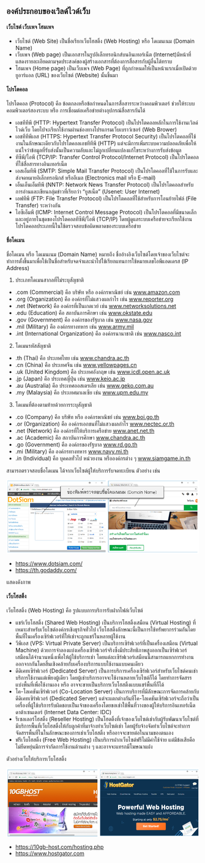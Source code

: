 ## องค์ประกอบของเวิลด์ไวด์เว็บ

#### เว็บไซต์ เว็บเพจ โฮมเพจ
* เว็บไซต์ (Web Site) เป็นชื่อเรียกเว็บโฮสติ้ง (Web Hosting) หรือ โดเมนเนม (Domain Name) 
* เว็บเพจ (Web page) เป็นเอกสารในรูปอิเล็กทรอนิกส์บนอินเทอร์เน็ต (Internet)มีหน้าที่แสดงรายละเอียดตามจุดประสงค์ของผู้สร้างเอกสารที่ต้องการสื่อสารกับผู้อื่นได้ทราบ
* โฮมเพจ (Home page) เป็นเว็บเพจ (Web Page) ที่ถูกกำหนดให้เป็นหน้าแรกเมื่อเปิดด้วยยูอาร์แอล (URL) ของเว็บไซต์ (Website) นั้นขึ้นมา 

#### โปรโตคอล
โปรโตคอล (Protocol) คือ ข้อตกลงหรือข้อกำหนดในการสื่อสารระหว่างคอมพิวเตอร์ ช่วยให้ระบบคอมพิวเตอร์สองระบบ หรือ การเชื่อมต่อเครือข่ายต่างอุปกรณ์สื่อสารกันได้

* เอชทีทีพี (HTTP: Hypertext Transfer Protocol) เป็นโปรโตคอลหลักในการใช้งานเวิลด์ไวด์เว็บ โดยไปจะเรียกใช้งานผ่านช่องทางโปรแกรมเว็บเบราว์เซอร์ (Web Brower) 
* เอชทีทีพีเอส (HTTPS: Hypertext Transfer Protocol Security) เป็นโปรโตคอลที่ใช้งานในลักษณะเดียวกับโปรโตคอลเอชทีทีพี (HTTP) แต่จะมีการเพิ่มระบบความปลอดภัยเพื่อให้แน่ใจว่าข้อมูลที่รับส่งนั้นเป็นความลับและไม่ถูกเปลี่ยนแปลงแก้ไขระหว่างการรับส่งข้อมูล 
* ทีซีพี/ไอพี (TCP/IP: Transfer Control Protocol/Internet Protocol) เป็นโปรโตคอลที่ใช้สื่อสารทางอินเทอร์เน็ต 
* เอสเอ็มทีพี (SMTP: Simple Mail Transfer Protocol) เป็นโปรโตคอลที่ใช้ในการรับและส่งจดหมายอิเล็กทรอนิกส์ หรืออีเมล (Electronics mail หรือ E-mail) 
* เอ็นเอ็นเอ็มทีพี (NNTP: Network News Transfer Protocol) เป็นโปรโตคอลสำหรับการอ่านและเขียนกลุ่มข่าวที่เรียกว่า “ยูสเน็ต” (Usenet: User Internet)
* เอฟทีพี (FTP: File Transfer Protocol) เป็นโปรโตคอลที่ใช้สำหรับการโอนย้ายไฟล์ (File Transfer) ระหว่างกัน
* ไอซีเอ็มพี (ICMP: Internet Control Message Protocol) เป็นโปรโตคอลที่มีขนาดเล็กและอยู่ภายในชุดของโปรโตคอลทีซีพี/ไอพี (TCP/IP) โดยผู้ดูแลระบบเครือข่ายจะเรียกใช้งานโปรโตคอลประเภทนี้ในใช้ตรวจสอบข้อผิดพลาดของระบบเครือข่าย

#### ชื่อโดเมน
ชื่อโดเมน หรือ โดเมนเนม (Domain Name) หมายถึง ชื่ออ้างอิงเว็บไซต์โดยเจ้าของเว็บไซต์จะทำการตั้งขึ้นมาเพื่อใช้เป็นชื่อสำหรับจดจำและนำไปใช้เรียกแทนการใช้หมายเลขไอพีแอดเดรส (IP Address) 
1. ประเภทโดเมนสากลที่ไม่ระบุสัญชาติ
* .com  (Commercial) คือ บริษัท หรือ องค์กรพาณิชย์ เช่น www.amazon.com
* .org  (Organization) คือ องค์กรที่ไม่แสวงผลกำไร เช่น www.reporter.org
* .net  (Network) คือ องค์กรที่เป็นเกตเวย์ เช่น www.networksolutions.net
* .edu  (Education) คือ สถาบันการศึกษา เช่น www.okstate.edu
* .gov  (Government) คือ องค์กรของรัฐบาล เช่น www.nasa.gov
* .mil  (Military) คือ องค์กรทางทหาร เช่น www.army.mil
* .int  (International Organization) คือ องค์กรนานาชาติ เช่น www.nasco.int
2. โดเมนรหัสสัญชาติ
* .th (Thai) คือ ประเทศไทย เช่น www.chandra.ac.th
* .cn (China) คือ ประเทศจีน เช่น www.yellowpages.cn
* .uk (United Kingdom) คือ ประเทศอังกฤษ เช่น www.icdl.open.ac.uk
* .jp (Japan) คือ ประเทศญี่ปุ่น เช่น www.keio.ac.jp
* .au (Australia) คือ ประเทศออสเตรเลีย เช่น www.geko.com.au
* .my (Malaysia) คือ ประเทศมาเลเซีย เช่น www.upm.edu.my
3. โดเมนที่ต้องตามท้ายด้วยการระบุสัญชาติ 
* .co (Company) คือ	บริษัท หรือ องค์กรพาณิชย์ เช่น www.boi.go.th
* .or (Organization) คือ องค์กรเอกชนที่ไม่แสวงผลกำไร www.nectec.or.th
* .net (Network) คือ องค์กรที่ให้บริการเครือข่าย www.anet.net.th
* .ac (Academic) คือ สถาบันการศึกษา www.chandra.ac.th
* .go (Government) คือ องค์กรของรัฐบาล www.rd.go.th
* .mi (Military) คือ องค์กรทางทหาร www.navy.mi.th
* .in (Individual) คือ บุคคลทั่วไป หน่วยงาน หรือองค์กรต่าง ๆ www.siamgame.in.th

สามารถตรวจสอบชื่อโดเมน ได้จากเว็บไซต์ผู้ให้บริการรับจดทะเบียน ตัวอย่าง เช่น

<img src=img/ch01_02.png>

* https://www.dotsiam.com/
* https://th.godaddy.com/

แสดงดังภาพ



#### เว็บโฮสติ้ง
เว็บโฮสติ้ง (Web Hosting) คือ รูปแบบการบริการรับฝากไฟล์เว็บไซต์
* แชร์เว็บโฮสติ้ง (Shared Web Hosting) เป็นบริการโฮสติ้งเสมือน (Virtual Hosting) ที่เหมาะสำหรับเว็บไซต์องค์กรเชิงธุรกิจทั่วไป เว็บโฮสติ้งลักษณะนี้เป็นการใช้ทรัพยากรร่วมกันโดยพื้นที่ในเครื่องเซิร์ฟเวอร์ที่ให้เช่าจะถูกแชร์ในหลายผู้ใช้งาน
* วีพีเอส (VPS: Virtual Private Server) เป็นบริการเซิร์ฟเวอร์ที่เป็นเครื่องเสมือน (Virtual Machine) ด้วยการจำลองแบ่งเครื่องเซิร์ฟเวอร์จริงซึ่งมีประสิทธิภาพสูงออกเป็นเซิร์ฟเวอร์เสมือนได้จำนวนหนึ่งเพื่อให้ผู้ใช้บริการเช่า โดยแต่ละเซิร์ฟเวอร์เสมือนนี้สามารถแยกการทำงานออกจากกันโดยสิ้นเชิงคล้ายกับเครื่องบริการแบบใช้งานแบบคนเดียว
* ดีดิเคทเซิร์ฟเวอร์ (Dedicated Server) เป็นการบริการเครื่องเซิร์ฟเวอร์สำหรับเว็บไซต์คนเช่าบริการใช้งานแต่เพียงผู้เดียว โดยผู้เช่าบริการอาจจะใช้งานหลายเว็บไซต์ก็ได้ โดยทำการจัดสรรแบ่งพื้นที่เพื่อใช้งานเอง หรือ อาจจะขายเป็นบริการเว็บโฮสติ้งแบบแชร์พื้นที่ก็ได้
* โค-โลเคชันเซิร์ฟเวอร์ (Co-Location Server) เป็นการบริการที่มีลักษณะการจัดการคล้ายกับดีดิเคทเซิร์ฟเวอร์ (Dedicated Server) แต่จะแตกต่างกันที่โค-โลเคชันเซิร์ฟเวอร์จะถือว่าเป็นเครื่องที่ผู้ใช้บริการรับผิดชอบเป็นเจ้าของเครื่องโดยขอเช่าใช้พื้นที่วางของผู้ให้บริการอินเทอร์เน็ตดาต้าเซนเตอร์ (Internet Data Center: IDC)
* รีเซลเลอร์โฮสติ้ง (Reseller Hosting) เป็นโฮตติ้งที่เจ้าของเว็บไซต์เช่ากับผู้รับพัฒนาเว็บไซต์ที่มีบริการพื้นที่เว็บโฮสติ้งให้กับลูกค้าที่มาจ้างทำเว็บไซต์เช่า โดยผู้รับจ้างจัดทำเว็บไซต์จะทำการจัดสรรพื้นที่ในในลักษณะของการเช่าเว็บโฮสติ้ง หรืออาจจะขายต่อในนามของตนเอง 
* ฟรีเว็บโฮสติ้ง (Free Web Hosting) เป็นบริการฝากเว็บไซต์ฟรีไม่มีค่าใช้จ่าย แต่มีข้อเสียคือไม่ยืดหยุ่นมีการจำกัดการใช้งานด้านต่าง ๆ และอาจจะแทรกมีโฆษณาแฝง

ตัวอย่างเว็บให้บริการเว็บโฮสติ้ง

<img src=img/ch01_03.png>

* https://10gb-host.com/hosting.php
* https://www.hostgator.com

